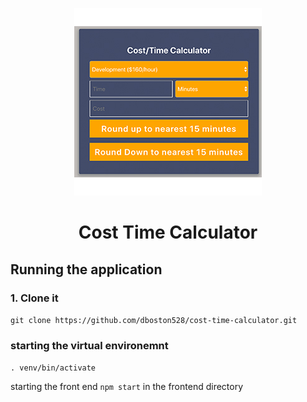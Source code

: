 

<p align="center">
    <img src="images/cost-calc.jpg"/>
    <h1 align="center"> Cost Time Calculator </h1>
</p>

## Running the application
### 1. Clone it
`git clone https://github.com/dboston528/cost-time-calculator.git`

### starting the virtual environemnt
`. venv/bin/activate`

starting the front end
`npm start` in the frontend directory

